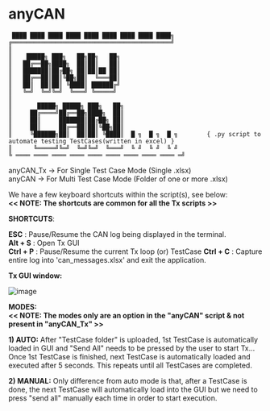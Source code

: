 # anyCAN

```
 ████ ████ ████ ████ ████ ████ ████ ████ ████╗
╔════════════════════════════════════════════╝
║
║    █████╗ ███╗   ██╗██╗   ██╗
║   ██╔══██╗████╗  ██║██║   ██║
║   ███████║██╔██╗ ██║██║██ ██║
║   ██╔══██║██║╚██╗██║  ╚═══██║                     
║   ██║  ██║██║ ╚████║ ██████╔╝
║   ╚═╝  ╚═╝╚═╝  ╚═══╝ ╚═════╝ 
║
║       █████╗ █████╗ ███╗   ██╗
║     ██╔════╝██╔══██╗████╗  ██║
║     ██║     ███████║██╔██╗ ██║
║     ██║     ██╔══██║██║╚██╗██║
║     ╚██████╗██║  ██║██║ ╚████║  █ ╗  █ ╗  █ ╗        { .py script to automate testing TestCases(written in excel) }
║      ╚═════╝╚═╝  ╚═╝╚═╝  ╚═══╝  ╚ ╝  ╚ ╝  ╚ ╝        
╚ ════ ════ ════ ════ ════ ════ ════ ════ ════ ═╝
```

anyCAN_Tx   →   For Single Test Case Mode (Single .xlsx)  
anyCAN      →   For Multi  Test Case Mode (Folder of one or more .xlsx)     


We have a few keyboard shortcuts within the script(s), see below:    
**<< NOTE: The shortcuts are common for all the Tx scripts >>**


**SHORTCUTS**:

**ESC**          :   Pause/Resume the CAN log being displayed in the terminal.   
**Alt + S**      :   Open Tx GUI   
**Ctrl + P**     :   Pause/Resume the current Tx loop (or) TestCase
**Ctrl + C**     :   Capture entire log into 'can_messages.xlsx' and exit the application. 


**Tx GUI window:**

![image](https://github.com/user-attachments/assets/fb5069b3-7a40-4dc5-9c3e-9e956550231d)     

**MODES:**   
**<< NOTE: The modes only are an option in the "anyCAN" script & not present in "anyCAN_Tx" >>**
  
**1) AUTO:** After "TestCase folder" is uploaded,  1st TestCase is automatically loaded in GUI and "Send All" needs to be pressed by the user to start Tx... Once 1st TestCase is finished, next TestCase is automatically loaded and executed after 5 seconds. This repeats until all TestCases are completed.

**2) MANUAL:** Only difference from auto mode is that, after a TestCase is done, the next TestCase will automatically load into the GUI but we need to press "send all" manually each time in order to start execution.


